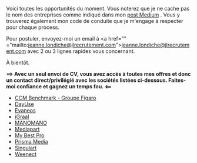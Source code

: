 Voici toutes les opportunités du moment. Vous noterez que je ne cache pas le nom des entreprises comme indiqué dans mon <a href="https://medium.com/@jlondiche/jarr%C3%AAte-le-recrutement-propri%C3%A9taire-je-d%C3%A9marre-l-open-source-6e33463aec9">post Medium</a> . Vous y trouverez également mon code de conduite que je m'engage à respecter pour chaque process.

Pour postuler, envoyez-moi un email à <a href="" ="mailto:jeanne.londiche@jlrecrutement.com">jeanne.londiche@jlrecrutement.com</a> avec 2 ou 3 lignes rapides vous concernant.

À bientôt.

**==> Avec un seul envoi de CV, vous avez accès à toutes mes offres et donc un contact direct/privilégié avec les sociétés listées ci-dessous. Faites-moi confiance et gagnez un temps fou. <==**

- [CCM Benchmark - Groupe Figaro](#file-ccmbenchmark-md)
- [DayUse](#file-dayuse-md)
- [Evaneos](#file-evaneos-md)
- [iGraal](#file-igraal-md)
- [MANOMANO](#file-manomano-md)
- [Mediapart](#file-mediapart-md)
- [My Best Pro](#file-mybestpro-md)
- [Prisma Media](#file-prismamedia-md)
- [Singulart](#file-singulart-md)
- [Weenect](#file-weenect-md)